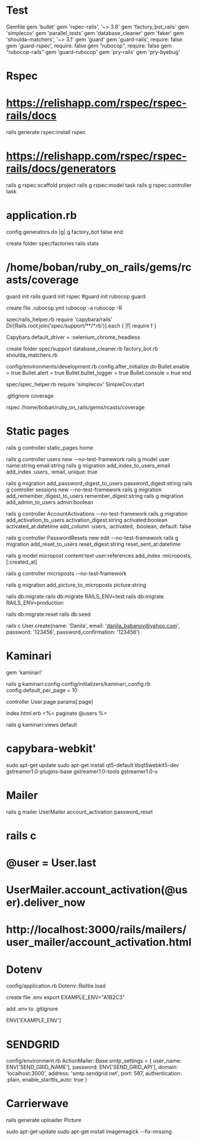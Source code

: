 # Test
Gemfile
  gem 'bullet'
  gem 'rspec-rails', '~> 3.6'
  gem 'factory_bot_rails'
  gem 'simplecov'
  gem 'parallel_tests'
  gem 'database_cleaner'
  gem 'faker'
  gem 'shoulda-matchers', '~> 3.1'
  gem 'guard'
  gem 'guard-rails', require: false
  gem 'guard-rspec', require: false
  gem "rubocop", require: false
  gem "rubocop-rails"
  gem 'guard-rubocop'
  gem 'pry-rails'
  gem 'pry-byebug'

# Rspec
# https://relishapp.com/rspec/rspec-rails/docs
rails generate rspec:install
rspec

# https://relishapp.com/rspec/rspec-rails/docs/generators
rails g rspec:scaffold project
rails g rspec:model task
rails g rspec:controller task

# application.rb
config.generators do |g|
  g.factory_bot false
end

create folder spec/factories
rails stats
# /home/boban/ruby_on_rails/gems/rcasts/coverage

guard init rails
guard init rspec
#guard init rubocop
guard

create file .rubocop.yml
rubocop -a
rubocop -R

spec/rails_helper.rb
require 'capybara/rails'
Dir[Rails.root.join('spec/support/**/*.rb')].each { |f| require f }

Capybara.default_driver = :selenium_chrome_headless


create folder spec/support
database_cleaner.rb
factory_bot.rb
shoulda_matchers.rb

config/environments/development.rb
  config.after_initialize do
    Bullet.enable = true
    Bullet.alert = true
    Bullet.bullet_logger = true
    Bullet.console = true
  end

spec/spec_helper.rb
require 'simplecov'
SimpleCov.start

.gitignore
coverage

rspec
/home/boban/ruby_on_rails/gems/rcasts/coverage

# Static pages
rails g controller static_pages home

rails g controller users new --no-test-framework
rails g model user name:string email:string
rails g migration add_index_to_users_email
add_index :users, :email, unique: true

rails g migration add_password_digest_to_users password_digest:string
rails g controller sessions new --no-test-framework
rails g migration add_remember_digest_to_users remember_digest:string
rails g migration add_admin_to_users admin:boolean

rails g controller AccountActivations --no-test-framework
rails g migration add_activation_to_users activation_digest:string activated:boolean activated_at:datetime
add_column :users, :activated, :boolean, default: false

rails g controller PasswordResets new edit --no-test-framework
rails g migration add_reset_to_users reset_digest:string reset_sent_at:datetime

rails g model micropost content:text user:references
add_index :microposts, [:created_at]

rails g controller microposts --no-test-framework

rails g migration add_picture_to_microposts picture:string

rails db:migrate
rails db:migrate RAILS_ENV=test
rails db:migrate RAILS_ENV=production

rails db:migrate:reset
rails db:seed

rails c
User.create(name: 'Danila', email: 'danila_babanov@yahoo.com', password: '123456', password_confirmation: '123456')

# Kaminari
gem 'kaminari'

rails g kaminari:config
config/initializers/kaminari_config.rb
config.default_per_page = 10

controller
User.page params[:page]

index.html.erb
<%= paginate @users %>

rails g kaminari:views default


# capybara-webkit'
sudo apt-get update
sudo apt-get install qt5-default libqt5webkit5-dev gstreamer1.0-plugins-base gstreamer1.0-tools gstreamer1.0-x

# Mailer
rails g mailer UserMailer account_activation password_reset

# rails c
# @user = User.last
# UserMailer.account_activation(@user).deliver_now
# http://localhost:3000/rails/mailers/user_mailer/account_activation.html

# Dotenv
config/application.rb
Dotenv::Railtie.load

create file .env
export EXAMPLE_ENV="A1B2C3"

add .env to .gitignore

ENV['EXAMPLE_ENV']

# SENDGRID
config/environment.rb
ActionMailer::Base.smtp_settings = {
  user_name: ENV['SEND_GRID_NAME'],
  password: ENV['SEND_GRID_API'],
  domain: 'localhost:3000',
  address: 'smtp.sendgrid.net',
  port: 587,
  authentication: :plain,
  enable_starttls_auto: true
}

# Carrierwave
rails generate uploader Picture

sudo apt-get update
sudo apt-get install imagemagick --fix-missing